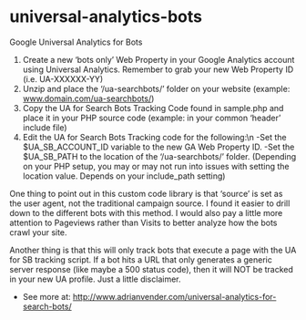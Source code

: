 # universal-analytics-bots
Google Universal Analytics for Bots

1. Create a new ‘bots only’ Web Property in your Google Analytics account using Universal Analytics. Remember to grab your new Web Property ID (i.e. UA-XXXXXX-YY)
2. Unzip and place the ‘/ua-searchbots/’ folder on your website (example: www.domain.com/ua-searchbots/)
3. Copy the UA for Search Bots Tracking Code found in sample.php and place it in your PHP source code (example: in your common ‘header’ include file)
4. Edit the UA for Search Bots Tracking code for the following:\n
-Set the $UA_SB_ACCOUNT_ID variable to the new GA Web Property ID.
  -Set the $UA_SB_PATH to the location of the ‘/ua-searchbots/’ folder. (Depending on your PHP setup, you may or may not run into issues with setting the location value. Depends on your include_path setting)

One thing to point out in this custom code library is that ‘source’ is set as the user agent, not the traditional campaign source. I found it easier to drill down to the different bots with this method. I would also pay a little more attention to Pageviews rather than Visits to better analyze how the bots crawl your site.

Another thing is that this will only track bots that execute a page with the UA for SB tracking script. If a bot hits a URL that only generates a generic server response (like maybe a 500 status code), then it will NOT be tracked in your new UA profile. Just a little disclaimer.

- See more at: http://www.adrianvender.com/universal-analytics-for-search-bots/
